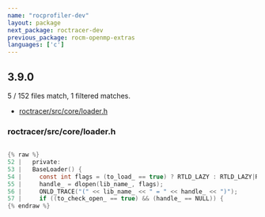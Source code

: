 ```yaml
---
name: "rocprofiler-dev"
layout: package
next_package: roctracer-dev
previous_package: rocm-openmp-extras
languages: ['c']
---
```

## 3.9.0
5 / 152 files match, 1 filtered matches.

 - [roctracer/src/core/loader.h](#roctracersrccoreloaderh)

### roctracer/src/core/loader.h

```c

{% raw %}
52 |   private:
53 |   BaseLoader() {
54 |     const int flags = (to_load_ == true) ? RTLD_LAZY : RTLD_LAZY|RTLD_NOLOAD;
55 |     handle_ = dlopen(lib_name_, flags);
56 |     ONLD_TRACE("(" << lib_name_ << " = " << handle_ << ")");
57 |     if ((to_check_open_ == true) && (handle_ == NULL)) {
{% endraw %}

```
